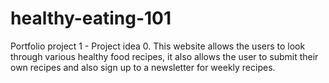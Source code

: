 # healthy-eating-101
Portfolio project 1 - Project idea 0. This website allows the users to look through various healthy food recipes, it also allows the user to submit their own recipes and also sign up to a newsletter for weekly recipes.
